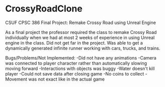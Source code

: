 # CrossyRoadClone
CSUF CPSC 386 Final Project: Remake Crossy Road using Unreal Engine

As a final project the professor required the class to remake Crossy Road individually when we had at most 
2 weeks of experience in using Unreal engine in the class.
Did not get far in the project.
Was able to get a dynamically generated infinite runner working with cars, trucks, and trains.

Bugs/Problems/Not Implemented:
  -Did not have any animations
  -Camera was connected to player character rather than automatically slowing moving forward
  -Interactions with objects was buggy
  -Water doesn't kill player
  -Could not save data after closing game
  -No coins to collect
  -Movement was not exact like in the actual game
